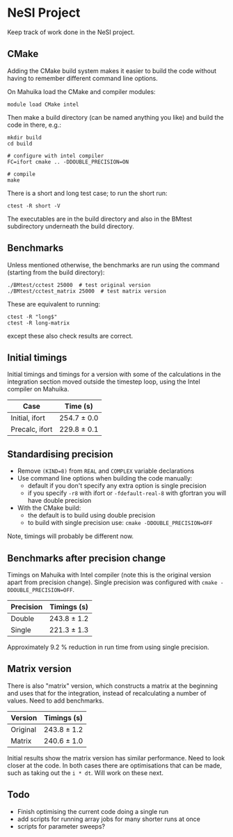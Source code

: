 # NeSI Project

Keep track of work done in the NeSI project.

## CMake

Adding the CMake build system makes it easier to build the code without having
to remember different command line options.

On Mahuika load the CMake and compiler modules:

```
module load CMake intel
```

Then make a build directory (can be named anything you like) and build the code
in there, e.g.:

```
mkdir build
cd build

# configure with intel compiler
FC=ifort cmake .. -DDOUBLE_PRECISION=ON

# compile
make
```

There is a short and long test case; to run the short run:

```
ctest -R short -V
```

The executables are in the build directory and also in the BMtest subdirectory
underneath the build directory.

## Benchmarks

Unless mentioned otherwise, the benchmarks are run using the command
(starting from the build directory):

```
./BMtest/cctest 25000  # test original version
./BMtest/cctest_matrix 25000  # test matrix version
```

These are equivalent to running:

```
ctest -R "long$"
ctest -R long-matrix
```

except these also check results are correct.

## Initial timings

Initial timings and timings for a version with some of the calculations in the
integration section moved outside the timestep loop, using the Intel compiler
on Mahuika.

| Case                          | Time (s)    |
|-------------------------------|-------------|
| Initial, ifort                | 254.7 ± 0.0 |
| Precalc, ifort                | 229.8 ± 0.1 |


## Standardising precision

* Remove `(KIND=8)` from `REAL` and `COMPLEX` variable declarations
* Use command line options when building the code manually:
  - default if you don't specify any extra option is single precision
  - if you specify `-r8` with ifort or `-fdefault-real-8` with gfortran you
    will have double precision
* With the CMake build:
  - the default is to build using double precision
  - to build with single precision use: `cmake -DDOUBLE_PRECISION=OFF`

Note, timings will probably be different now.

## Benchmarks after precision change

Timings on Mahuika with Intel compiler (note this is the original version apart
from precision change). Single precision was configured with `cmake -DDOUBLE_PRECISION=OFF`.

| Precision    | Timings (s)   |
|--------------|---------------|
| Double       | 243.8 ± 1.2   |
| Single       | 221.3 ± 1.3   |

Approximately 9.2 % reduction in run time from using single precision.

## Matrix version

There is also "matrix" version, which constructs a matrix at the beginning
and uses that for the integration, instead of recalculating a number of
values. Need to add benchmarks.

| Version      | Timings (s)   |
|--------------|---------------|
| Original     | 243.8 ± 1.2   |
| Matrix       | 240.6 ± 1.0   |

Initial results show the matrix version has similar performance. Need to look
closer at the code. In both cases there are optimisations that can be made,
such as taking out the `i * dt`. Will work on these next.





## Todo

* Finish optimising the current code doing a single run
* add scripts for running array jobs for many shorter runs at once
* scripts for parameter sweeps?

